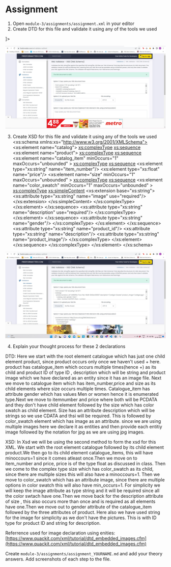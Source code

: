 # Assignment

1. Open `module-3/assignments/assignment.xml` in your editor
2. Create DTD for this file and validate it using any of the tools we used

<!DOCTYPE catalog [
  <!ELEMENT catalog (product)>
  <!ELEMENT product (catalog_item+)>
  <!ATTLIST product product_id ID #REQUIRED>
  <!ATTLIST product description CDATA #REQUIRED>
  <!ATTLIST product product_image ENTITY #REQUIRED>
  <!ENTITY cardigan.jpg SYSTEM "cardigan.jpg" NDATA jpg>
  <!ELEMENT catalog_item (item_number,price,size+)>
  <!ATTLIST catalog_item gender (Men | Women) #REQUIRED>
  <!ELEMENT item_number (#PCDATA)>
  <!ELEMENT price (#PCDATA)>
  <!ELEMENT size (color_swatch+)>
  <!ATTLIST size description CDATA #REQUIRED>
  <!ELEMENT color_swatch (#PCDATA)>
  <!ATTLIST color_swatch image ENTITIES #REQUIRED>
  <!ENTITY red_cardigan.jpg SYSTEM "red_cardigan.jpg" NDATA jpg>
  <!ENTITY burgundy_cardigan.jpg SYSTEM "burgundy_cardigan.jpg" NDATA jpg>
  <!ENTITY navy_cardigan.jpg SYSTEM "navy_cardigan.jpg" NDATA jpg>
  <!ENTITY black_cardigan.jpg SYSTEM "black_cardigan.jpg" NDATA jpg>
  <!NOTATION jpg SYSTEM "image/jpeg">

]>

![image valid ](../assets/dtd-assignment.jpg)

3. Create XSD for this file and validate it using any of the tools we used
<xs:schema xmlns:xs="http://www.w3.org/2001/XMLSchema">
  <xs:element name="catalog">
    <xs:complexType>
      <xs:sequence>
        <xs:element name="product">
          <xs:complexType>
            <xs:sequence>
              <xs:element name="catalog_item" minOccurs="1" maxOccurs="unbounded" >
                <xs:complexType>
                  <xs:sequence>
                    <xs:element type="xs:string" name="item_number"/>
                    <xs:element type="xs:float" name="price"/>
                    <xs:element name="size" minOccurs="1" maxOccurs="unbounded" >
                      <xs:complexType>
                        <xs:sequence>
                          <xs:element name="color_swatch" minOccurs="1" maxOccurs="unbounded" >
                            <xs:complexType>
                              <xs:simpleContent>
                                <xs:extension base="xs:string">
                                  <xs:attribute type="xs:string" name="image" use="required"/>
                                </xs:extension>
                              </xs:simpleContent>
                            </xs:complexType>
                          </xs:element>
                        </xs:sequence>
                        <xs:attribute type="xs:string" name="description" use="required"/>
                      </xs:complexType>
                    </xs:element>
                  </xs:sequence>
                  <xs:attribute type="xs:string" name="gender"/>
                </xs:complexType>
              </xs:element>
            </xs:sequence>
            <xs:attribute type="xs:string" name="product_id"/>
            <xs:attribute type="xs:string" name="description"/>
            <xs:attribute type="xs:string" name="product_image"/>
          </xs:complexType>
        </xs:element>
      </xs:sequence>
    </xs:complexType>
  </xs:element>
</xs:schema>

![image valid ](../assets/xsd-valid1.jpg)

4. Explain your thought process for these 2 declarations

DTD:
Here we start with the root element catalogue which has just one child element product, since product occurs only once we haven't used + here.
product has catalogue_item which occurs multiple times(hence +) as its child and product ID of type ID , description which will be string and product image which we have declared as an entity since it has an image file. Next we move to catalogue item which has item_number,price and size as its child elements where size occurs multiple times. Catalogue_item has attribute gender which has values Men or women hence it is enumerated type.Next we move to itemnumber and price where both will be PCDATA and they don't have child element followed by the size which has color swatch as child element. Size has an attribute description which will be strings so we use CDATA and thsi will be required. This is followed by color_swatch element which has image as an attribute. since we are using multiple images here we declare it as entities and then provide each entitiy image followed by the notation for jpg as we are using jpg images.

XSD:
In Xsd we will be using the second method to form the xsd for this XML. We start with the root element catalogue followed by its child element product.We then go to its child element catalogue_items, this will have minoccours=1 since it comes atleast once.Then we move on to item_number and price, price is of the type float as discussed in class. Then we come to the complex type size which has color_swatch as its child, since there are multiple sizes this will also have a minoccours=1. Then we move to color_swatch which has an attribute image, since there are multiple options in color swatch this will also have min_occurs=1. For simplicity we will keep the image attribute as type string and it will be required since all the color swtach have one.Then we move back for the description attribute of size , this also occurs more than once and is required as all elements have one.Then we move out to gender attribute of the catalogue_item followed by the three attributes of product. Here also we have used string for the image for simplicity as we don't have the pictures. This is with ID type for product ID and string for description.


Referrence used for image declaration using enities: [https://www.quackit.com/xml/tutorial/dtd_embedded_images.cfm](https://www.quackit.com/xml/tutorial/dtd_embedded_images.cfm) 

Create `module-3/assignments/assignment_YOURNAME.md` and add your theory answers. Add screenshots of each step to the file.
